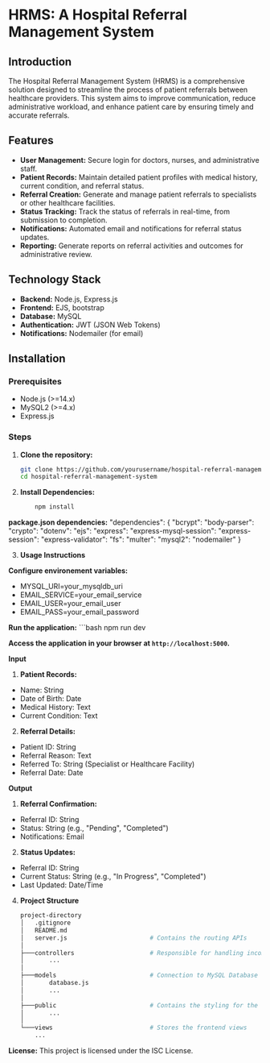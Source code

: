 # HRMS: A Hospital Referral Management System

## Introduction

The Hospital Referral Management System (HRMS) is a comprehensive solution designed to streamline the process of patient referrals between healthcare providers. This system aims to improve communication, reduce administrative workload, and enhance patient care by ensuring timely and accurate referrals.

## Features

- **User Management:** Secure login for doctors, nurses, and administrative staff.
- **Patient Records:** Maintain detailed patient profiles with medical history, current condition, and referral status.
- **Referral Creation:** Generate and manage patient referrals to specialists or other healthcare facilities.
- **Status Tracking:** Track the status of referrals in real-time, from submission to completion.
- **Notifications:** Automated email and  notifications for referral status updates.
- **Reporting:** Generate reports on referral activities and outcomes for administrative review.


## Technology Stack

- **Backend:** Node.js, Express.js
- **Frontend:** EJS, bootstrap
- **Database:** MySQL
- **Authentication:** JWT (JSON Web Tokens)
- **Notifications:**  Nodemailer (for email)


## Installation

### Prerequisites

- Node.js (>=14.x)
- MySQL2 (>=4.x)
- Express.js

### Steps

1. **Clone the repository:**
   ```bash
   git clone https://github.com/yourusername/hospital-referral-management-system.git
   cd hospital-referral-management-system

2. **Install Dependencies:**

    ```bash 
        npm install
**package.json dependencies:**
"dependencies": {
    "bcrypt": 
    "body-parser": 
    "crypto": 
    "dotenv": 
    "ejs": 
    "express": 
    "express-mysql-session": 
    "express-session": 
    "express-validator": 
    "fs":
    "multer": 
    "mysql2": 
    "nodemailer"
  }

3. **Usage Instructions** 

**Configure environement variables:**
- MYSQL_URI=your_mysqldb_uri
- EMAIL_SERVICE=your_email_service
- EMAIL_USER=your_email_user
- EMAIL_PASS=your_email_password

**Run the application:**
    ```bash 
    npm run dev

**Access the application in your browser at `http://localhost:5000`.**

**Input**
1. **Patient Records:**
- Name: String
- Date of Birth: Date
- Medical History: Text
- Current Condition: Text


2. **Referral Details:**
- Patient ID: String
- Referral Reason: Text
- Referred To: String (Specialist or Healthcare Facility)
- Referral Date: Date

**Output**
1. **Referral Confirmation:**
- Referral ID: String
- Status: String (e.g., "Pending", "Completed")
- Notifications: Email


2. **Status Updates:**
- Referral ID: String
- Current Status: String (e.g., "In Progress", "Completed")
- Last Updated: Date/Time


4. **Project Structure**
    ```bash
    project-directory
    │   .gitignore
    │   README.md
    │   server.js                       # Contains the routing APIs
    │
    ├───controllers                     # Responsible for handling incoming requests and returning responses to the client
    │       ...
    │
    ├───models                          # Connection to MySQL Database
    │       database.js
    │       ...
    │
    ├───public                          # Contains the styling for the frontend
    │       ...
    │
    └───views                           # Stores the frontend views
        ...


**License:**
This project is licensed under the ISC License. 
